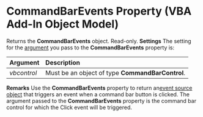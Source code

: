 
# CommandBarEvents Property (VBA Add-In Object Model)



Returns the  **CommandBarEvents** object. Read-only.
 **Settings**
The setting for the [argument](b8bdf64f-5920-1ae9-16d0-b26d09524a30.md) you pass to the **CommandBarEvents** property is:


|**Argument**|**Description**|
|:-----|:-----|
| _vbcontrol_|Must be an object of type  **CommandBarControl**.|
 **Remarks**
Use the  **CommandBarEvents** property to return an[event source object](b8bdf64f-5920-1ae9-16d0-b26d09524a30.md) that triggers an event when a command bar button is clicked. The argument passed to the **CommandBarEvents** property is the command bar control for which the Click event will be triggered.

